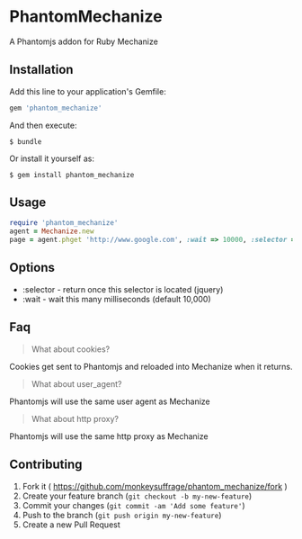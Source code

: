 # PhantomMechanize

A Phantomjs addon for Ruby Mechanize

## Installation

Add this line to your application's Gemfile:

```ruby
gem 'phantom_mechanize'
```

And then execute:

    $ bundle

Or install it yourself as:

    $ gem install phantom_mechanize

## Usage
```ruby
require 'phantom_mechanize'
agent = Mechanize.new
page = agent.phget 'http://www.google.com', :wait => 10000, :selector => '[name=q]'
```
## Options
* :selector - return once this selector is located (jquery)
* :wait - wait this many milliseconds (default 10,000)

## Faq
> What about cookies?

Cookies get sent to Phantomjs and reloaded into Mechanize when it returns.
> What about user_agent?

Phantomjs will use the same user agent as Mechanize
> What about http proxy?

Phantomjs will use the same http proxy as Mechanize


## Contributing

1. Fork it ( https://github.com/monkeysuffrage/phantom_mechanize/fork )
2. Create your feature branch (`git checkout -b my-new-feature`)
3. Commit your changes (`git commit -am 'Add some feature'`)
4. Push to the branch (`git push origin my-new-feature`)
5. Create a new Pull Request

